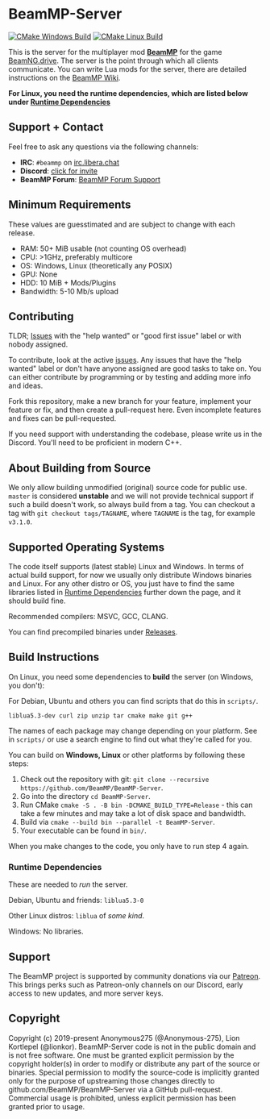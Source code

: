 # BeamMP-Server

[![CMake Windows Build](https://github.com/BeamMP/BeamMP-Server/workflows/CMake%20Windows%20Build/badge.svg?branch=master)](https://github.com/BeamMP/BeamMP-Server/actions?query=workflow%3A%22CMake+Windows+Build%22)
[![CMake Linux Build](https://github.com/BeamMP/BeamMP-Server/workflows/CMake%20Linux%20Build/badge.svg?branch=master)](https://github.com/BeamMP/BeamMP-Server/actions?query=workflow%3A%22CMake+Linux+Build%22)

This is the server for the multiplayer mod **[BeamMP](https://beammp.com/)** for the game [BeamNG.drive](https://www.beamng.com/).
The server is the point through which all clients communicate. You can write Lua mods for the server, there are detailed instructions on the [BeamMP Wiki](https://wiki.beammp.com).

**For Linux, you __need__ the runtime dependencies, which are listed below under [Runtime Dependencies](#runtime-dependencies)**

## Support + Contact

Feel free to ask any questions via the following channels:

- **IRC**: `#beammp` on [irc.libera.chat](https://web.libera.chat/)
- **Discord**: [click for invite](https://discord.gg/beammp)
- **BeamMP Forum**: [BeamMP Forum Support](https://forum.beammp.com/c/support/33)

## Minimum Requirements

These values are guesstimated and are subject to change with each release.

* RAM: 50+ MiB usable (not counting OS overhead)
* CPU: >1GHz, preferably multicore
* OS: Windows, Linux (theoretically any POSIX)
* GPU: None
* HDD: 10 MiB + Mods/Plugins
* Bandwidth: 5-10 Mb/s upload

## Contributing

TLDR; [Issues](https://github.com/BeamMP/BeamMP-Server/issues) with the "help wanted" or "good first issue" label or with nobody assigned.

To contribute, look at the active [issues](https://github.com/BeamMP/BeamMP-Server/issues). Any issues that have the "help wanted" label or don't have anyone assigned are good tasks to take on. You can either contribute by programming or by testing and adding more info and ideas.

Fork this repository, make a new branch for your feature, implement your feature or fix, and then create a pull-request here. Even incomplete features and fixes can be pull-requested.

If you need support with understanding the codebase, please write us in the Discord. You'll need to be proficient in modern C++.

## About Building from Source

We only allow building unmodified (original) source code for public use. `master` is considered **unstable** and we will not provide technical support if such a build doesn't work, so always build from a tag. You can checkout a tag with `git checkout tags/TAGNAME`, where `TAGNAME` is the tag, for example `v3.1.0`. 

## Supported Operating Systems

The code itself supports (latest stable) Linux and Windows. In terms of actual build support, for now we usually only distribute Windows binaries and Linux. For any other distro or OS, you just have to find the same libraries listed in [Runtime Dependencies](#runtime-dependencies) further down the page, and it should build fine.

Recommended compilers: MSVC, GCC, CLANG. 

You can find precompiled binaries under [Releases](https://github.com/BeamMP/BeamMP-Server/releases/).

## Build Instructions

On Linux, you need some dependencies to **build** the server (on Windows, you don't):

For Debian, Ubuntu and others you can find scripts that do this in `scripts/`.

```
liblua5.3-dev curl zip unzip tar cmake make git g++
```

The names of each package may change depending on your platform. See in `scripts/` or use a search engine to find out what they're called for you.

You can build on **Windows, Linux** or other platforms by following these steps:

1. Check out the repository with git: `git clone --recursive https://github.com/BeamMP/BeamMP-Server`.
2. Go into the directory `cd BeamMP-Server`.
3. Run CMake `cmake -S . -B bin -DCMAKE_BUILD_TYPE=Release` - this can take a few minutes and may take a lot of disk space and bandwidth.
4. Build via `cmake --build bin --parallel -t BeamMP-Server`.
5. Your executable can be found in `bin/`.

When you make changes to the code, you only have to run step 4 again.

### Runtime Dependencies

These are needed to *run* the server.

Debian, Ubuntu and friends: `liblua5.3-0`

Other Linux distros: `liblua` of *some kind*.

Windows: No libraries.

## Support
The BeamMP project is supported by community donations via our [Patreon](https://www.patreon.com/BeamMP). This brings perks such as Patreon-only channels on our Discord, early access to new updates, and more server keys. 

## Copyright

Copyright (c) 2019-present Anonymous275 (@Anonymous-275), Lion Kortlepel (@lionkor).
BeamMP-Server code is not in the public domain and is not free software. One must be granted explicit permission by the copyright holder(s) in order to modify or distribute any part of the source or binaries. Special permission to modify the source-code is implicitly granted only for the purpose of upstreaming those changes directly to github.com/BeamMP/BeamMP-Server via a GitHub pull-request.
Commercial usage is prohibited, unless explicit permission has been granted prior to usage.
